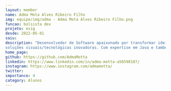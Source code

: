 ```yaml
---
layout: member
name: Adma Mota Alves Ribeiro Filho
img: equipe/img/adma - Adma Mota Alves Ribeiro Filho.png
funcao: bolsista dev
projeto: esig
desde: 2022-05-01
saiu: 
description: "Desenvolvedor de Software apaixonado por transformar ideias em
soluções visuais/tecnológicas inovadoras. Com expertise em Java e também na criação de conteúdo digital para a web, busco constantemente desafios que me permitam expandir meus conhecimentos e habilidades. Bacharelando em Sistemas de Informação pela Universidade Federal da Paraíba, adquiri uma base sólida em programação, algoritmos e estruturas de dados. Ao iniciar minha carreira profissional na programação, tive/tenho o privilégio de trabalhar em projetos desafiadores na Esig Software, onde aprimorei minha capacidade de resolver problemas complexos e colaborar em equipes multidisciplinares. No tempo livre, gosto de jogar futebol e me reunir com amigos e familiares para momentos de lazer."
home_page: 
github: https://github.com/AdmaMotta
linkedin: https://www.linkedin.com/in/adma-motta-a58598187/
instagram: https://www.instagram.com/admamotta/
twitter: 
importance: 4
category: Alunos
---
```

